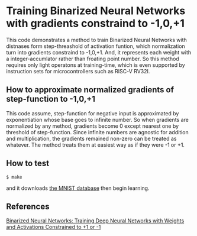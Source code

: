 # Training Binarized Neural Networks with gradients constraind to -1,0,+1

This code demonstrates a method to train Binarized Neural Networks
with distnases form step-threashold of activation funtion,
which normalization turn into gradients constraind to -1,0,+1.
And, it represents each weight with a integer-accumlator
rather than froating point number.
So this method requires only light operatons at training-time,
which is even supported by instruction sets for microcontrollers
such as RISC-V RV32I.

## How to approximate normalized gradients of step-function to -1,0,+1
This code assume, step-function for negative input is approximated
by exponentiation whose base goes to infinite number.
So when gradients are normalized by any method,
gradients become 0 except nearest one by threshold of step-function.
Since infinite numbers are agnostic for addition and multiplication,
the gradients remained non-zero can be treated as whatever.
The method treats them at easiest way as if they were -1 or +1.

## How to test

```
$ make
```

and it downloads
[the MNIST database](http://yann.lecun.com/exdb/mnist/)
then begin learning.

## References
[Binarized Neural Networks: Training Deep Neural Networks with Weights and Activations Constrained to +1 or -1](https://arxiv.org/abs/1602.02830)
